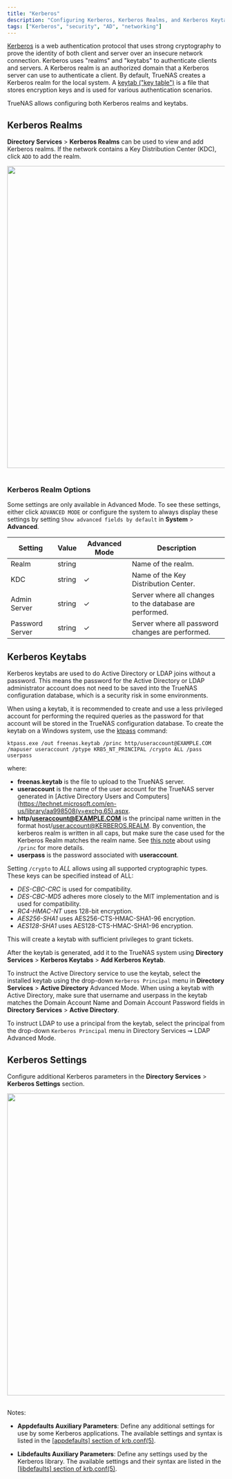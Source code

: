 ```yaml
---
title: "Kerberos"
description: "Configuring Kerberos, Kerberos Realms, and Kerberos Keytabs."
tags: ["Kerberos", "security", "AD", "networking"]
---
```


[Kerberos](https://web.mit.edu/kerberos/) is a web authentication protocol that uses strong cryptography to prove the identity of both client and server over an insecure network connection.
Kerberos uses "realms" and "keytabs" to authenticate clients and servers.
A Kerberos realm is an authorized domain that a Kerberos server can use to authenticate a client.
By default, TrueNAS creates a Kerberos realm for the local system.
A [keytab ("key table")](https://web.mit.edu/kerberos/krb5-devel/doc/basic/keytab_def.html) is a file that stores encryption keys and is used for various authentication scenarios.

TrueNAS allows configuring both Kerberos realms and keytabs.

## Kerberos Realms

 **Directory Services** > **Kerberos Realms** can be used to view and add Kerberos realms. If the network contains a Key Distribution Center (KDC), click `ADD` to add the realm. 

<img src="/images/TN-12.0-directory-services-kerberos-realms-add.png" width='700px'>
<br><br>

### Kerberos Realm Options

Some settings are only available in Advanced Mode. To see these settings, either click `ADVANCED MODE` or configure the system to always display these settings by setting `Show advanced fields by default` in **System** > **Advanced**.

| Setting         | Value  | Advanced Mode | Description                                             |
|-----------------|--------|---------------|---------------------------------------------------------|
| Realm           | string |               | Name of the realm.                                      |
| KDC             | string | ✓             | Name of the Key Distribution Center.                    |
| Admin Server    | string | ✓             | Server where all changes to the database are performed. |
| Password Server | string | ✓             | Server where all password changes are performed.        |


## Kerberos Keytabs

Kerberos keytabs are used to do Active Directory or LDAP joins without a password. This means the password for the Active Directory or LDAP administrator account does not need to be saved into the TrueNAS configuration database, which is a security risk in some environments.

When using a keytab, it is recommended to create and use a less privileged account for performing the required queries as the password for that account will be stored in the TrueNAS configuration database. To create the keytab on a Windows system, use the [ktpass](https://docs.microsoft.com/en-us/windows-server/administration/windows-commands/ktpass) command:

`ktpass.exe /out freenas.keytab /princ http/useraccount@EXAMPLE.COM /mapuser useraccount /ptype KRB5_NT_PRINCIPAL /crypto ALL /pass userpass`

where: 

+ **freenas.keytab** is the file to upload to the TrueNAS server.
+ **useraccount** is the name of the user account for the TrueNAS server generated in [Active Directory Users and Computers](https://technet.microsoft.com/en-us/library/aa998508(v=exchg.65).aspx.
+ **http/useraccount@EXAMPLE.COM** is the principal name written in the format host/user.account@KERBEROS.REALM. By convention, the kerberos realm is written in all caps, but make sure the case used for the Kerberos Realm matches the realm name. See [this note](https://docs.microsoft.com/en-us/windows-server/administration/windows-commands/ktpass#BKMK_remarks) about using `/princ` for more details.
+ **userpass** is the password associated with **useraccount**.

Setting `/crypto` to *ALL* allows using all supported cryptographic types. These keys can be specified instead of ALL:

+ *DES-CBC-CRC* is used for compatibility.
+ *DES-CBC-MD5* adheres more closely to the MIT implementation and is used for compatibility.
+ *RC4-HMAC-NT* uses 128-bit encryption.
+ *AES256-SHA1* uses AES256-CTS-HMAC-SHA1-96 encryption.
+ *AES128-SHA1* uses AES128-CTS-HMAC-SHA1-96 encryption.

This will create a keytab with sufficient privileges to grant tickets.

After the keytab is generated, add it to the TrueNAS system using **Directory Services** > **Kerberos Keytabs** > **Add Kerberos Keytab**.

To instruct the Active Directory service to use the keytab, select the installed keytab using the drop-down `Kerberos Principal` menu in **Directory Services** > **Active Directory** Advanced Mode. When using a keytab with Active Directory, make sure that username and userpass in the keytab matches the Domain Account Name and Domain Account Password fields in **Directory Services** > **Active Directory**.

To instruct LDAP to use a principal from the keytab, select the principal from the drop-down `Kerberos Principal` menu in Directory Services ➞ LDAP Advanced Mode.

## Kerberos Settings

Configure additional Kerberos parameters in the **Directory Services** >  **Kerberos Settings** section. 

<img src="/images/TN-12.0-directory-services-kerberos-settings.png" width='700px'>
<br><br>

Notes:

+ **Appdefaults Auxiliary Parameters**: Define any additional settings for use by some Kerberos applications. The available settings and syntax is listed in the [[appdefaults] section of krb.conf(5)](http://web.mit.edu/kerberos/krb5-1.12/doc/admin/conf_files/krb5_conf.html#appdefaults).

+ **Libdefaults Auxiliary Parameters**: Define any settings used by the Kerberos library. The available settings and their syntax are listed in the [[libdefaults] section of krb.conf(5)](http://web.mit.edu/kerberos/krb5-1.12/doc/admin/conf_files/krb5_conf.html#libdefaults).
